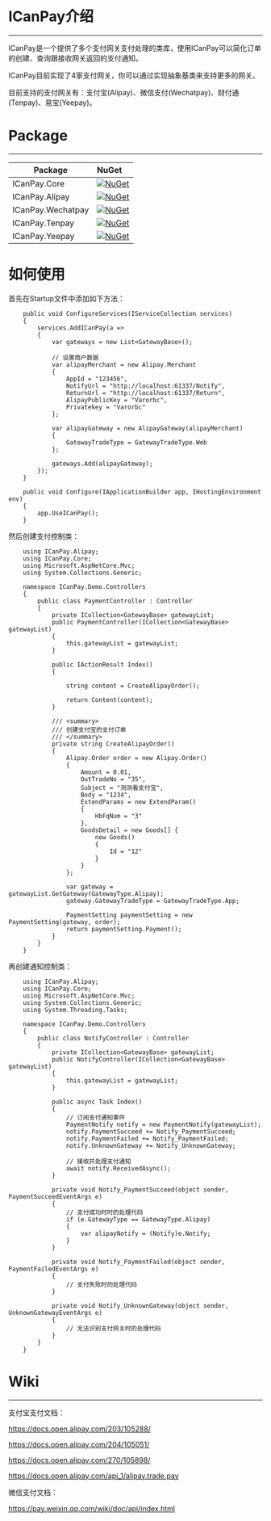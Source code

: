 # ICanPay介绍
---

ICanPay是一个提供了多个支付网关支付处理的类库，使用ICanPay可以简化订单的创建、查询跟接收网关返回的支付通知。

ICanPay目前实现了4家支付网关，你可以通过实现抽象基类来支持更多的网关。

目前支持的支付网关有：支付宝(Alipay)、微信支付(Wechatpay)、财付通(Tenpay)、易宝(Yeepay)。


# Package
---

Package  | NuGet 
-------- | :------------ 
ICanPay.Core		| [![NuGet](https://img.shields.io/nuget/v/ICanPay.Core.svg)](https://www.nuget.org/packages/ICanPay.Core)
ICanPay.Alipay		| [![NuGet](https://img.shields.io/nuget/v/ICanPay.Alipay.svg)](https://www.nuget.org/packages/ICanPay.Alipay)
ICanPay.Wechatpay	| [![NuGet](https://img.shields.io/nuget/v/ICanPay.Wechatpay.svg)](https://www.nuget.org/packages/ICanPay.Wechatpay)
ICanPay.Tenpay		| [![NuGet](https://img.shields.io/nuget/v/ICanPay.Tenpay.svg)](https://www.nuget.org/packages/ICanPay.Tenpay)
ICanPay.Yeepay		| [![NuGet](https://img.shields.io/nuget/v/ICanPay.Yeepay.svg)](https://www.nuget.org/packages/ICanPay.Yeepay)

# 如何使用

首先在Startup文件中添加如下方法：

        public void ConfigureServices(IServiceCollection services)
        {
            services.AddICanPay(a =>
            {
				var gateways = new List<GatewayBase>();
				
                // 设置商户数据
                var alipayMerchant = new Alipay.Merchant
                {
                    AppId = "123456",
                    NotifyUrl = "http://localhost:61337/Notify",
                    ReturnUrl = "http://localhost:61337/Return",
                    AlipayPublicKey = "Varorbc",
                    Privatekey = "Varorbc"
                };
				
                var alipayGateway = new AlipayGateway(alipayMerchant)
                {
                    GatewayTradeType = GatewayTradeType.Web
                };

                gateways.Add(alipayGateway);
            });
        }

		public void Configure(IApplicationBuilder app, IHostingEnvironment env)
		{	
			app.UseICanPay();
		}
    
然后创建支付控制类：

        using ICanPay.Alipay;
        using ICanPay.Core;
        using Microsoft.AspNetCore.Mvc;
        using System.Collections.Generic;

        namespace ICanPay.Demo.Controllers
        {
			public class PaymentController : Controller
			{
				private ICollection<GatewayBase> gatewayList;
				public PaymentController(ICollection<GatewayBase> gatewayList)
				{
					this.gatewayList = gatewayList;
				}

				public IActionResult Index()
				{

					string content = CreateAlipayOrder();

					return Content(content);
				}

				/// <summary>
				/// 创建支付宝的支付订单
				/// </summary>
				private string CreateAlipayOrder()
				{
					Alipay.Order order = new Alipay.Order()
					{
						Amount = 0.01,
						OutTradeNo = "35",
						Subject = "测测看支付宝",
						Body = "1234",
						ExtendParams = new ExtendParam()
						{
							HbFqNum = "3"
						},
						GoodsDetail = new Goods[] {
							new Goods()
							{
								Id = "12"
							}
						}
					};

					var gateway = gatewayList.GetGateway(GatewayType.Alipay);
					gateway.GatewayTradeType = GatewayTradeType.App;

					PaymentSetting paymentSetting = new PaymentSetting(gateway, order);
					return paymentSetting.Payment();
				}	
			}
		}

再创建通知控制类：

        using ICanPay.Alipay;
        using ICanPay.Core;
        using Microsoft.AspNetCore.Mvc;
        using System.Collections.Generic;
        using System.Threading.Tasks;

        namespace ICanPay.Demo.Controllers
        {
			public class NotifyController : Controller
			{
				private ICollection<GatewayBase> gatewayList;
				public NotifyController(ICollection<GatewayBase> gatewayList)
				{
					this.gatewayList = gatewayList;
				}

				public async Task Index()
				{
					// 订阅支付通知事件
					PaymentNotify notify = new PaymentNotify(gatewayList);
					notify.PaymentSucceed += Notify_PaymentSucceed;
					notify.PaymentFailed += Notify_PaymentFailed;
					notify.UnknownGateway += Notify_UnknownGateway;

					// 接收并处理支付通知
					await notify.ReceivedAsync();
				}

				private void Notify_PaymentSucceed(object sender, PaymentSucceedEventArgs e)
				{
					// 支付成功时时的处理代码
					if (e.GatewayType == GatewayType.Alipay)
					{
						var alipayNotify = (Notify)e.Notify;
					}
				}

				private void Notify_PaymentFailed(object sender, PaymentFailedEventArgs e)
				{
					// 支付失败时的处理代码
				}

				private void Notify_UnknownGateway(object sender, UnknownGatewayEventArgs e)
				{
					// 无法识别支付网关时的处理代码
				}
			}
		}

# Wiki
---

支付宝支付文档：

https://docs.open.alipay.com/203/105288/

https://docs.open.alipay.com/204/105051/

https://docs.open.alipay.com/270/105898/

https://docs.open.alipay.com/api_1/alipay.trade.pay

微信支付文档：

https://pay.weixin.qq.com/wiki/doc/api/index.html

